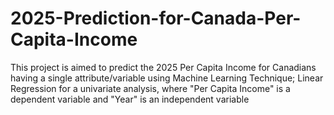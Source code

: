 # 2025-Prediction-for-Canada-Per-Capita-Income
This project is aimed to predict the 2025 Per Capita Income for Canadians having a single attribute/variable using Machine Learning Technique; Linear Regression for a univariate analysis, where "Per Capita Income" is a dependent variable and "Year" is an independent variable
